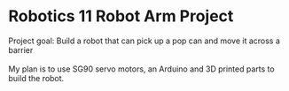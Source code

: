 # Robotics 11 Robot Arm Project

Project goal: Build a robot that can pick up a pop can and move it across a barrier
<br/> <br/>
My plan is to use SG90 servo motors, an Arduino and 3D printed parts to build the robot.
